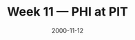 ---
layout: game
title: Week 11 — PHI at PIT
season: 2000
game_id: 2000_11_PHI_PIT
week: 11
date: 2000-11-12
home_team: PIT
away_team: PHI
final_home: 23
final_away: 26
pbp_url: /assets/data/pbp/2000/2000_11_PHI_PIT.csv.gz
---